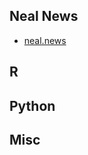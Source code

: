 <!-- njnmdoc:  title="Projects"  -->

## Neal News

  * [neal.news](http://www.neal.news/)

## R


## Python


## Misc
